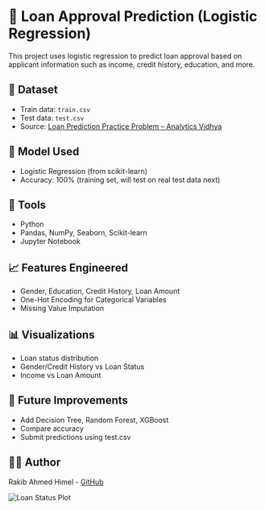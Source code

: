 # 🏦 Loan Approval Prediction (Logistic Regression)

This project uses logistic regression to predict loan approval based on applicant information such as income, credit history, education, and more.

## 📂 Dataset
- Train data: `train.csv`
- Test data: `test.csv`
- Source: [Loan Prediction Practice Problem – Analytics Vidhya](https://datahack.analyticsvidhya.com/contest/practice-problem-loan-prediction-iii/)

## 🧠 Model Used
- Logistic Regression (from scikit-learn)
- Accuracy: 100% (training set, will test on real test data next)

## 🧰 Tools
- Python
- Pandas, NumPy, Seaborn, Scikit-learn
- Jupyter Notebook

## 📈 Features Engineered
- Gender, Education, Credit History, Loan Amount
- One-Hot Encoding for Categorical Variables
- Missing Value Imputation

## 📊 Visualizations
- Loan status distribution
- Gender/Credit History vs Loan Status
- Income vs Loan Amount

## 🚀 Future Improvements
- Add Decision Tree, Random Forest, XGBoost
- Compare accuracy
- Submit predictions using test.csv

## 👨‍💻 Author
Rakib Ahmed Himel - [GitHub](https://github.com/rakibahmedhimel)

![Loan Status Plot](<img width="933" height="540" alt="ss_98" src="https://github.com/user-attachments/assets/313f30ae-5eaa-46d8-af2f-b84e161b8178" />
)
